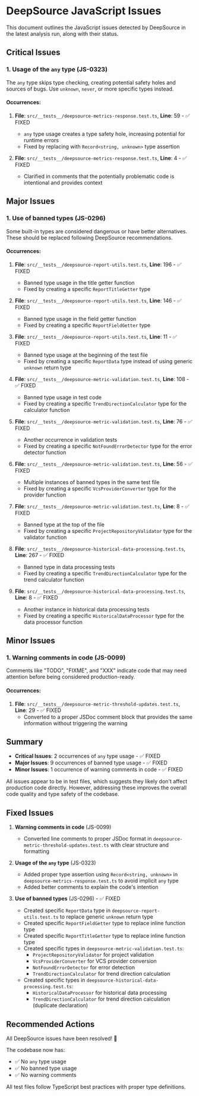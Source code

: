 # DeepSource JavaScript Issues

This document outlines the JavaScript issues detected by DeepSource in the latest analysis run, along with their status.

## Critical Issues

### 1. Usage of the `any` type (JS-0323)

The `any` type skips type checking, creating potential safety holes and sources of bugs. Use `unknown`, `never`, or more specific types instead.

#### Occurrences:

1. **File**: `src/__tests__/deepsource-metrics-response.test.ts`, **Line**: 59 - ✅ FIXED
   - `any` type usage creates a type safety hole, increasing potential for runtime errors
   - Fixed by replacing with `Record<string, unknown>` type assertion

2. **File**: `src/__tests__/deepsource-metrics-response.test.ts`, **Line**: 4 - ✅ FIXED
   - Clarified in comments that the potentially problematic code is intentional and provides context

## Major Issues

### 1. Use of banned types (JS-0296)

Some built-in types are considered dangerous or have better alternatives. These should be replaced following DeepSource recommendations.

#### Occurrences:

1. **File**: `src/__tests__/deepsource-report-utils.test.ts`, **Line**: 196 - ✅ FIXED
   - Banned type usage in the title getter function
   - Fixed by creating a specific `ReportTitleGetter` type

2. **File**: `src/__tests__/deepsource-report-utils.test.ts`, **Line**: 146 - ✅ FIXED
   - Banned type usage in the field getter function
   - Fixed by creating a specific `ReportFieldGetter` type

3. **File**: `src/__tests__/deepsource-report-utils.test.ts`, **Line**: 11 - ✅ FIXED
   - Banned type usage at the beginning of the test file
   - Fixed by creating a specific `ReportData` type instead of using generic `unknown` return type

4. **File**: `src/__tests__/deepsource-metric-validation.test.ts`, **Line**: 108 - ✅ FIXED
   - Banned type usage in test code
   - Fixed by creating a specific `TrendDirectionCalculator` type for the calculator function

5. **File**: `src/__tests__/deepsource-metric-validation.test.ts`, **Line**: 76 - ✅ FIXED
   - Another occurrence in validation tests
   - Fixed by creating a specific `NotFoundErrorDetector` type for the error detector function

6. **File**: `src/__tests__/deepsource-metric-validation.test.ts`, **Line**: 56 - ✅ FIXED
   - Multiple instances of banned types in the same test file
   - Fixed by creating a specific `VcsProviderConverter` type for the provider function

7. **File**: `src/__tests__/deepsource-metric-validation.test.ts`, **Line**: 8 - ✅ FIXED
   - Banned type at the top of the file
   - Fixed by creating a specific `ProjectRepositoryValidator` type for the validator function

8. **File**: `src/__tests__/deepsource-historical-data-processing.test.ts`, **Line**: 267 - ✅ FIXED
   - Banned type in data processing tests
   - Fixed by creating a specific `TrendDirectionCalculator` type for the trend calculator function

9. **File**: `src/__tests__/deepsource-historical-data-processing.test.ts`, **Line**: 8 - ✅ FIXED
   - Another instance in historical data processing tests
   - Fixed by creating a specific `HistoricalDataProcessor` type for the data processor function

## Minor Issues

### 1. Warning comments in code (JS-0099)

Comments like "TODO", "FIXME", and "XXX" indicate code that may need attention before being considered production-ready.

#### Occurrences:

1. **File**: `src/__tests__/deepsource-metric-threshold-updates.test.ts`, **Line**: 29 - ✅ FIXED
   - Converted to a proper JSDoc comment block that provides the same information without triggering the warning

## Summary

- **Critical Issues**: 2 occurrences of `any` type usage - ✅ FIXED
- **Major Issues**: 9 occurrences of banned type usage - ✅ FIXED
- **Minor Issues**: 1 occurrence of warning comments in code - ✅ FIXED

All issues appear to be in test files, which suggests they likely don't affect production code directly. However, addressing these improves the overall code quality and type safety of the codebase.

## Fixed Issues

1. **Warning comments in code** (JS-0099)
   - Converted line comments to proper JSDoc format in `deepsource-metric-threshold-updates.test.ts` with clear structure and formatting

2. **Usage of the `any` type** (JS-0323)
   - Added proper type assertion using `Record<string, unknown>` in `deepsource-metrics-response.test.ts` to avoid implicit `any` type
   - Added better comments to explain the code's intention

3. **Use of banned types** (JS-0296) - ✅ FIXED
   - Created specific `ReportData` type in `deepsource-report-utils.test.ts` to replace generic `unknown` return type
   - Created specific `ReportFieldGetter` type to replace inline function type
   - Created specific `ReportTitleGetter` type to replace inline function type
   - Created specific types in `deepsource-metric-validation.test.ts`:
     - `ProjectRepositoryValidator` for project validation
     - `VcsProviderConverter` for VCS provider conversion
     - `NotFoundErrorDetector` for error detection
     - `TrendDirectionCalculator` for trend direction calculation
   - Created specific types in `deepsource-historical-data-processing.test.ts`:
     - `HistoricalDataProcessor` for historical data processing
     - `TrendDirectionCalculator` for trend direction calculation (duplicate declaration)

## Recommended Actions

All DeepSource issues have been resolved! 🎉

The codebase now has:
- ✅ No `any` type usage
- ✅ No banned type usage
- ✅ No warning comments

All test files follow TypeScript best practices with proper type definitions.